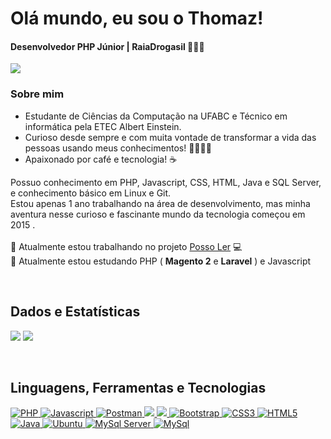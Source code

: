 <h1 align="left">Olá mundo, eu sou o Thomaz!</h1>
<h4 align="left">Desenvolvedor PHP Júnior | RaiaDrogasil 👨‍💻🐘</h4>
<a href="https://linkedin.com/in/thomaz-ferreira-1b904015a" target="blank">
  <img src="https://img.shields.io/badge/LinkedIn-0077B5?style=for-the-badge&logo=linkedin&logoColor=white"></img>
</a>
<h3>Sobre mim</h3>
<p align="left">
  <ul>
    <li>Estudante de Ciências da Computação na UFABC e Técnico em informática pela ETEC Albert Einstein.</li>
    <li>Curioso desde sempre e com muita vontade de transformar a vida das pessoas usando meus conhecimentos! 👨🏾‍🚀🚀</li>
    <li>Apaixonado por café e tecnologia! ☕</li>
  </ul>
  Possuo conhecimento em PHP, Javascript, CSS, HTML, Java e SQL Server, e conhecimento básico em Linux e Git.
  <br>
  Estou apenas 1 ano trabalhando na área de desenvolvimento, mas minha aventura nesse curioso e fascinante mundo da tecnologia começou em 2015 .
  <br><br>
  🔭 Atualmente estou trabalhando no projeto <a target="_blank" href='https://github.com/thomazf/PossoLer'>Posso Ler</a> 💻
  <br>
  🌱 Atualmente estou estudando PHP ( <strong>Magento 2</strong> e <strong>Laravel</strong> ) e Javascript
</p>
<br>

## Dados e Estatísticas

<p align="left">
  <img src="https://github-readme-stats.vercel.app/api/top-langs/?username=thomazf&layout=compact&langs_count=10&theme=dark"></img>
  <img src="https://github-readme-stats.vercel.app/api?username=thomazf&show_icons=true&theme=dark&hide=contribs,prs&count_private=true"></img>
</p>
<br>


## Linguagens, Ferramentas e Tecnologias
<p align="left">
  <a href="https://www.php.net" target="_blank">
    <img src="https://img.shields.io/badge/PHP-777BB4?style=for-the-badge&logo=php&logoColor=white" alt="PHP"/>
  </a>
  <a href="https://developer.mozilla.org/en-US/docs/Web/JavaScript" target="_blank">
    <img src="https://img.shields.io/badge/JavaScript-323330?style=for-the-badge&logo=javascript&logoColor=F7DF1E" alt="Javascript"/>
  </a>
  <a href="https://postman.com" target="_blank">
    <img src="https://img.shields.io/badge/Postman-FF6C37?style=for-the-badge&logo=Postman&logoColor=white" alt="Postman"/>
  </a>
  <a href="https://git-scm.com/" target="_blank">
    <img src="https://img.shields.io/badge/Git-F05032?style=for-the-badge&logo=git&logoColor=white"/>
  </a>
  <a href="https://code.visualstudio.com/">
    <img src="https://img.shields.io/badge/Visual_Studio_Code-0078D4?style=for-the-badge&logo=visual%20studio%20code&logoColor=white"/>
  </a>
  <a href="https://getbootstrap.com" target="_blank">
    <img src="https://img.shields.io/badge/Bootstrap-563D7C?style=for-the-badge&logo=bootstrap&logoColor=white" alt="Bootstrap"/> 
  </a>
  <a href="https://www.w3schools.com/css/" target="_blank">
    <img src="https://img.shields.io/badge/CSS3-1572B6?style=for-the-badge&logo=css3&logoColor=white" alt="CSS3"/>
  </a>
  <a href="https://www.w3.org/html/" target="_blank">
    <img src="https://img.shields.io/badge/HTML5-E34F26?style=for-the-badge&logo=html5&logoColor=white" alt="HTML5"/>
  </a>
  <a href="https://www.java.com" target="_blank">
    <img src="https://img.shields.io/badge/Java-ED8B00?style=for-the-badge&logo=java&logoColor=white" alt="Java"/>
  </a>
  <a href="https://ubuntu.com/" target="_blank">
    <img src="https://img.shields.io/badge/Ubuntu-E95420?style=for-the-badge&logo=ubuntu&logoColor=white" alt="Ubuntu"/>
  </a>
  <a href="https://www.microsoft.com/en-us/sql-server" target="_blank">
    <img src="https://img.shields.io/badge/Microsoft%20SQL%20Sever-CC2927?style=for-the-badge&logo=microsoft%20sql%20server&logoColor=white" alt="MySql Server"/>
  </a>
  <a href="https://www.mysql.com/" target="_blank">
    <img src="https://img.shields.io/badge/MySQL-00000F?style=for-the-badge&logo=mysql&logoColor=white" alt="MySql"/>
  </a>
</p>
